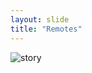 ```yaml
---
layout: slide
title: "Remotes"
---
```


![story](https://swcarpentry.github.io/git-novice/fig/github-create-repo-02.png)
